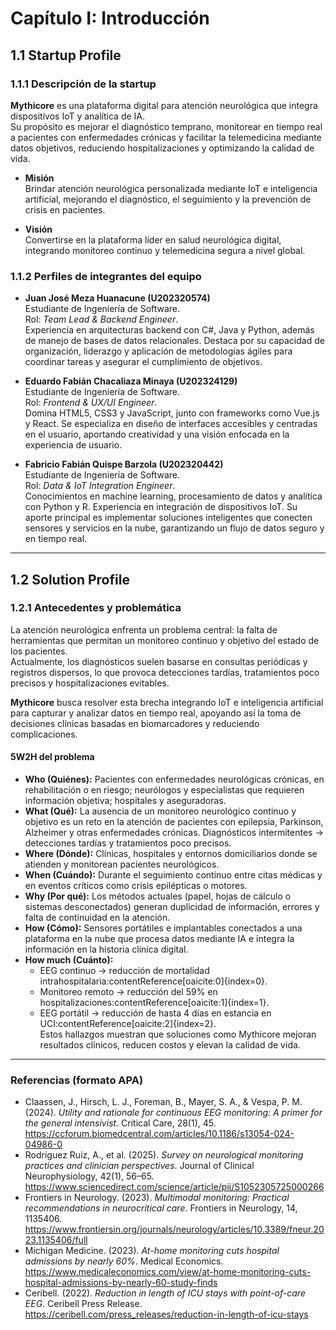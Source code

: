 # Capítulo I: Introducción

## 1.1 Startup Profile

### 1.1.1 Descripción de la startup
**Mythicore** es una plataforma digital para atención neurológica que integra dispositivos IoT y analítica de IA.  
Su propósito es mejorar el diagnóstico temprano, monitorear en tiempo real a pacientes con enfermedades crónicas y facilitar la telemedicina mediante datos objetivos, reduciendo hospitalizaciones y optimizando la calidad de vida.

- **Misión**  
Brindar atención neurológica personalizada mediante IoT e inteligencia artificial, mejorando el diagnóstico, el seguimiento y la prevención de crisis en pacientes.  

- **Visión**  
Convertirse en la plataforma líder en salud neurológica digital, integrando monitoreo continuo y telemedicina segura a nivel global.  

### 1.1.2 Perfiles de integrantes del equipo

- **Juan José Meza Huanacune (U202320574)**  
Estudiante de Ingeniería de Software.  
Rol: *Team Lead & Backend Engineer*.  
Experiencia en arquitecturas backend con C#, Java y Python, además de manejo de bases de datos relacionales. Destaca por su capacidad de organización, liderazgo y aplicación de metodologías ágiles para coordinar tareas y asegurar el cumplimiento de objetivos.  

- **Eduardo Fabián Chacaliaza Minaya (U202324129)**  
Estudiante de Ingeniería de Software.  
Rol: *Frontend & UX/UI Engineer*.  
Domina HTML5, CSS3 y JavaScript, junto con frameworks como Vue.js y React. Se especializa en diseño de interfaces accesibles y centradas en el usuario, aportando creatividad y una visión enfocada en la experiencia de usuario.  

- **Fabricio Fabián Quispe Barzola (U202320442)**  
Estudiante de Ingeniería de Software.  
Rol: *Data & IoT Integration Engineer*.  
Conocimientos en machine learning, procesamiento de datos y analítica con Python y R. Experiencia en integración de dispositivos IoT. Su aporte principal es implementar soluciones inteligentes que conecten sensores y servicios en la nube, garantizando un flujo de datos seguro y en tiempo real.  

---

## 1.2 Solution Profile

### 1.2.1 Antecedentes y problemática
La atención neurológica enfrenta un problema central: la falta de herramientas que permitan un monitoreo continuo y objetivo del estado de los pacientes.  
Actualmente, los diagnósticos suelen basarse en consultas periódicas y registros dispersos, lo que provoca detecciones tardías, tratamientos poco precisos y hospitalizaciones evitables.  

**Mythicore** busca resolver esta brecha integrando IoT e inteligencia artificial para capturar y analizar datos en tiempo real, apoyando así la toma de decisiones clínicas basadas en biomarcadores y reduciendo complicaciones.  

#### 5W2H del problema
- **Who (Quiénes):** Pacientes con enfermedades neurológicas crónicas, en rehabilitación o en riesgo; neurólogos y especialistas que requieren información objetiva; hospitales y aseguradoras.  
- **What (Qué):** La ausencia de un monitoreo neurológico continuo y objetivo es un reto en la atención de pacientes con epilepsia, Parkinson, Alzheimer y otras enfermedades crónicas. Diagnósticos intermitentes → detecciones tardías y tratamientos poco precisos.  
- **Where (Dónde):** Clínicas, hospitales y entornos domiciliarios donde se atienden y monitorean pacientes neurológicos.  
- **When (Cuándo):** Durante el seguimiento continuo entre citas médicas y en eventos críticos como crisis epilépticas o motores.  
- **Why (Por qué):** Los métodos actuales (papel, hojas de cálculo o sistemas desconectados) generan duplicidad de información, errores y falta de continuidad en la atención.  
- **How (Cómo):** Sensores portátiles e implantables conectados a una plataforma en la nube que procesa datos mediante IA e integra la información en la historia clínica digital.  
- **How much (Cuánto):**  
  - EEG continuo → reducción de mortalidad intrahospitalaria:contentReference[oaicite:0]{index=0}.  
  - Monitoreo remoto → reducción del 59% en hospitalizaciones:contentReference[oaicite:1]{index=1}.  
  - EEG portátil → reducción de hasta 4 días en estancia en UCI:contentReference[oaicite:2]{index=2}.  
  Estos hallazgos muestran que soluciones como Mythicore mejoran resultados clínicos, reducen costos y elevan la calidad de vida.  

---

### Referencias (formato APA)
- Claassen, J., Hirsch, L. J., Foreman, B., Mayer, S. A., & Vespa, P. M. (2024). *Utility and rationale for continuous EEG monitoring: A primer for the general intensivist*. Critical Care, 28(1), 45. https://ccforum.biomedcentral.com/articles/10.1186/s13054-024-04986-0  
- Rodriguez Ruiz, A., et al. (2025). *Survey on neurological monitoring practices and clinician perspectives*. Journal of Clinical Neurophysiology, 42(1), 56–65. https://www.sciencedirect.com/science/article/pii/S1052305725000266  
- Frontiers in Neurology. (2023). *Multimodal monitoring: Practical recommendations in neurocritical care*. Frontiers in Neurology, 14, 1135406. https://www.frontiersin.org/journals/neurology/articles/10.3389/fneur.2023.1135406/full  
- Michigan Medicine. (2023). *At-home monitoring cuts hospital admissions by nearly 60%*. Medical Economics. https://www.medicaleconomics.com/view/at-home-monitoring-cuts-hospital-admissions-by-nearly-60-study-finds  
- Ceribell. (2022). *Reduction in length of ICU stays with point-of-care EEG*. Ceribell Press Release. https://ceribell.com/press_releases/reduction-in-length-of-icu-stays  
